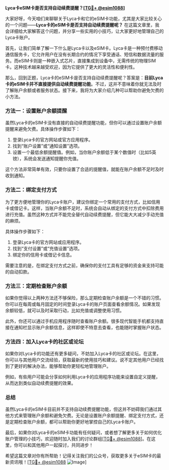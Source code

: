 **Lyca卡eSIM卡是否支持自动续费提醒？[[TG💪+ @esim1088](https://t.me/s/esim1088)]**

大家好呀，今天咱们来聊聊关于Lyca卡和它的eSIM卡功能，尤其是大家比较关心的一个问题——**Lyca卡的eSIM卡是否支持自动续费提醒呢？** 在这篇文章里，我会详细给大家解答这个问题，并分享一些实用的小技巧，让大家更好地管理自己的Lyca卡账户。

首先，让我们简单了解一下什么是Lyca卡以及eSIM卡。Lyca卡是一种预付费移动通信服务卡，它允许用户在没有长期合约的情况下享受通话、短信和数据流量的服务。而eSIM卡则是一种嵌入式芯片，直接集成到设备中，无需传统的物理SIM卡。这种技术越来越受欢迎，因为它提供了更大的灵活性和便利性。

那么，回到正题，Lyca卡的eSIM卡是否支持自动续费提醒呢？答案是：**目前Lyca卡的eSIM卡并不直接提供自动续费提醒功能**。不过，这并不意味着你就无法及时了解账户余额或者服务状态。接下来，我将为大家介绍几种可以帮助你避免欠费的小方法。

### 方法一：设置账户余额提醒

虽然Lyca卡的eSIM卡没有直接的自动续费提醒功能，但你可以通过设置账户余额提醒来避免欠费。具体操作步骤如下：

1. 登录Lyca卡的官方网站或官方应用程序。
2. 找到“账户设置”或“通知设置”选项。
3. 设置一个最低余额提醒值。例如，当你账户余额低于某个数值时（比如5英镑），系统会发送通知提醒你充值。

这个方法非常简单有效，只要你设置了合适的提醒值，就能在账户余额不足时及时收到通知。

### 方法二：绑定支付方式

为了更方便地管理你的Lyca卡账户，建议你绑定一个常用的支付方式，比如信用卡或借记卡。这样，当账户余额不足时，系统会自动从绑定的支付方式中扣除费用进行充值。虽然这种方式并不能完全替代自动续费提醒，但它能大大减少手动充值的麻烦。

具体操作步骤如下：

1. 登录Lyca卡的官方网站或应用程序。
2. 找到“支付设置”或“充值设置”选项。
3. 绑定你的信用卡或借记卡信息。

需要注意的是，在绑定支付方式之前，确保你的支付工具有足够的资金来支持可能的自动扣款。

### 方法三：定期检查账户余额

如果你觉得以上两种方法还不够保险，那么定期检查账户余额是一个不错的习惯。你可以在每周或每月固定的时间登录Lyca卡的账户页面查看余额情况。如果发现余额较低，就可以及时采取行动，比如充值或调整使用习惯。

此外，你还可以通过手机应用程序随时查看账户余额。很多现代智能手机都支持直接在通知栏显示账户余额信息，这样即使不特意去查看，也能随时掌握账户状态。

### 方法四：加入Lyca卡的社区或论坛

如果你对Lyca卡的功能还有更多疑问，不妨加入Lyca卡的社区或论坛。在这里，你可以与其他用户交流经验，获取最新的使用技巧和建议。说不定其他用户已经找到了更好的解决办法，能够帮助你更轻松地管理账户。

例如，有些用户可能会分享如何利用Lyca卡的应用程序功能来设置自定义提醒，从而达到类似自动续费提醒的效果。

### 总结

虽然Lyca卡的eSIM卡目前并不支持自动续费提醒功能，但这并不妨碍我们通过其他方式来管理账户余额和避免欠费。无论是设置账户余额提醒、绑定支付方式，还是定期检查账户余额，都可以帮助你更好地掌控自己的Lyca卡账户。

最后，如果你对Lyca卡的eSIM卡功能有任何疑问，或者想了解更多关于如何优化账户管理的小技巧，欢迎随时加入我们的讨论群组[[TG💪+ @esim1088](https://t.me/s/esim1088)]。在这里，你可以和其他用户一起探讨，共同进步！

希望这篇文章对你有所帮助！记得关注我们的公众号，获取更多关于eSIM卡的最新资讯哦！[[TG💪+ @esim1088](https://t.me/s/esim1088) ![Image](https://i.postimg.cc/4NQfJmqS/Snipaste-2025-05-13-00-14-12.png)]